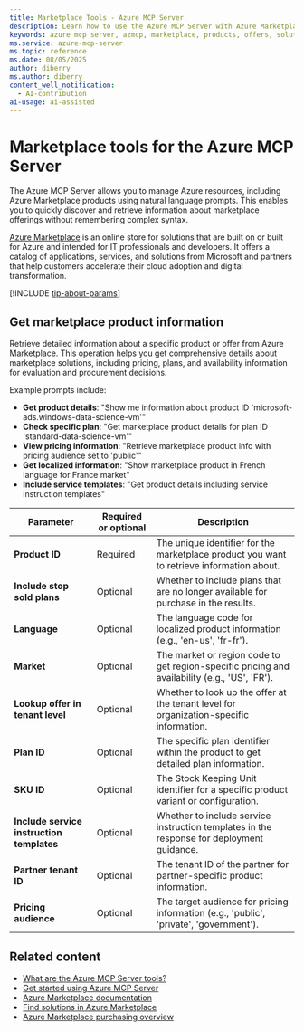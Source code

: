 ```yaml
---
title: Marketplace Tools - Azure MCP Server
description: Learn how to use the Azure MCP Server with Azure Marketplace to discover and manage marketplace products and offers.
keywords: azure mcp server, azmcp, marketplace, products, offers, solutions
ms.service: azure-mcp-server
ms.topic: reference
ms.date: 08/05/2025
author: diberry
ms.author: diberry
content_well_notification: 
  - AI-contribution
ai-usage: ai-assisted
---
```


# Marketplace tools for the Azure MCP Server

The Azure MCP Server allows you to manage Azure resources, including Azure Marketplace products using natural language prompts. This enables you to quickly discover and retrieve information about marketplace offerings without remembering complex syntax.

[Azure Marketplace](/azure/marketplace/) is an online store for solutions that are built on or built for Azure and intended for IT professionals and developers. It offers a catalog of applications, services, and solutions from Microsoft and partners that help customers accelerate their cloud adoption and digital transformation.

[!INCLUDE [tip-about-params](../includes/tools/parameter-consideration.md)]

## Get marketplace product information

<!--
azmcp marketplace productget --product-id --include-stop-sold-plans --language --market --lookup-offer-in-tenant-level --plan-id --sku-id --include-service-instruction-templates --partner-tenant-id --pricing-audience
-->

Retrieve detailed information about a specific product or offer from Azure Marketplace. This operation helps you get comprehensive details about marketplace solutions, including pricing, plans, and availability information for evaluation and procurement decisions.

Example prompts include:

- **Get product details**: "Show me information about product ID 'microsoft-ads.windows-data-science-vm'"
- **Check specific plan**: "Get marketplace product details for plan ID 'standard-data-science-vm'"
- **View pricing information**: "Retrieve marketplace product info with pricing audience set to 'public'"
- **Get localized information**: "Show marketplace product in French language for France market"
- **Include service templates**: "Get product details including service instruction templates"

| Parameter | Required or optional | Description |
|-----------|-------------|-------------|
| **Product ID** | Required | The unique identifier for the marketplace product you want to retrieve information about. |
| **Include stop sold plans** | Optional | Whether to include plans that are no longer available for purchase in the results. |
| **Language** | Optional | The language code for localized product information (e.g., 'en-us', 'fr-fr'). |
| **Market** | Optional | The market or region code to get region-specific pricing and availability (e.g., 'US', 'FR'). |
| **Lookup offer in tenant level** | Optional | Whether to look up the offer at the tenant level for organization-specific information. |
| **Plan ID** | Optional | The specific plan identifier within the product to get detailed plan information. |
| **SKU ID** | Optional | The Stock Keeping Unit identifier for a specific product variant or configuration. |
| **Include service instruction templates** | Optional | Whether to include service instruction templates in the response for deployment guidance. |
| **Partner tenant ID** | Optional | The tenant ID of the partner for partner-specific product information. |
| **Pricing audience** | Optional | The target audience for pricing information (e.g., 'public', 'private', 'government'). |

## Related content

- [What are the Azure MCP Server tools?](index.md)
- [Get started using Azure MCP Server](../get-started.md)
- [Azure Marketplace documentation](/azure/marketplace/)
- [Find solutions in Azure Marketplace](/marketplace/find-solutions-azure-marketplace)
- [Azure Marketplace purchasing overview](/marketplace/purchasing-overview)
